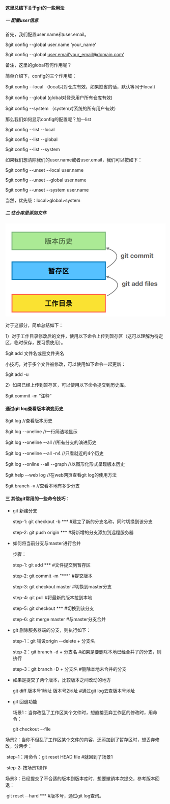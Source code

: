 #### 这里总结下关于git的一些用法

##### 一  配置user信息

首先，我们配置user.name和user.email。

$git config --global user.name ‘your_name’

$git config --global [user.email’your_email@domain.com’](mailto:user.email’your_email@domain.com’)

备注，这里的global有何作用呢？

简单介绍下，config的三个作用域：

$git config --local （local只对仓库有效，如果缺省的话，默认等同于local）

$git config --global  (global对登录用户所有仓库有效)

$git config --system （system对系统的所有用户有效）

 

那么我们如何显示config的配置呢？加--list

$git config --list --local

$git config --list --global

$git config --list --system

 

如果我们想清除我们的user.name或者user.email，我们可以按如下：

$git config --unset --local user.name

$git config --unset --global user.name

$git config --unset --system user.name 

 

当然，优先级：local>global>system



##### 二 往仓库里添加文件

![](imgs/1.png)

对于这部分，简单总结如下：

1）对于工作目录修改后的文件，使用以下命令上传到暂存区（这可以理解为待定区，临时保存，要习惯使用）。

$git add 文件名或是文件夹名

小技巧，对于多个文件被修改，可以使用如下命令一起更新：

$git add -u 

2）如果已经上传到暂存区，可以使用以下命令提交到历史库。

$git commit -m “注释” 



####   通过git log查看版本演变历史

$git log //查看版本历史

$git log --oneline  //一行简洁地显示

$git log --oneline --all //所有分支的演进历史

$git log --oneline --all -n4 //只看就近的4个历史

$git log --online --all --graph //以图形化形式呈现版本历史

$git help --web log //在web网页查看git log的使用方法

$git branch -v //查看本地有多少分支



#### 三 其他git常用的一些命令技巧：

- git 新建分支

  step-1:  git checkout -b ***    #建立了新的分支名称，同时切换到该分支

  step-2:  git push origin *** #将新增的分支添加到远程服务器

  

- 如何将当前分支与master进行合并

  步骤：

  step-1: git add ***         #文件提交到暂存区

  step-2: git commit -m "***"    #提交版本

  step-3: git checkout master  #切换到master分支

  step-4: git pull  #将最新的版本拉到本地

  step-5:  git checkout  *** #切换到该分支

  step-6: git merge master #与master分支合并



- git 删除服务器端的分支，则执行如下：

  step-1：git 铺设origin --delete + 分支名 

  step-2：git branch -d  + 分支名 #如果是要删除本地已经合并了的分支，则执行

  step-3：git branch -D + 分支名 #删除本地未合并的分支



- 如果是提交了两个版本，比较版本之间改动的地方

  git diff   版本号1地址     版本号2地址   #通过git log去查版本号地址



- git 回退功能

  场景1：当你改乱了工作区某个文件时，想直接丢弃工作区的修改时，用命令：

  git checkout --file 



​       场景2：当你不但乱了工作区某个文件的内容，还添加到了暂存区时，想丢弃修改，分两步：

​      step-1：用命令：git reset HEAD file #就回到了场景1

​      step-2:  按场景1操作



​      场景3：已经提交了不合适的版本到版本库时，想要撤销本次提交，参考版本回退：

​       git reset --hard *** #版本号，通过git log查询。



